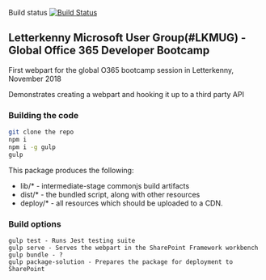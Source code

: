 Build status
[![Build Status](https://dev.azure.com/LetterkennyMicrosoftUserGroup/Office365Bootcamp/_apis/build/status/LK-MUG.BuildYourFirstWebPart)](https://dev.azure.com/LetterkennyMicrosoftUserGroup/Office365Bootcamp/_build/latest?definitionId=1)


## Letterkenny Microsoft User Group(#LKMUG) - Global Office 365 Developer Bootcamp 

First webpart for the global O365 bootcamp session in Letterkenny, November 2018

Demonstrates creating a webpart and hooking it up to a third party API

### Building the code

```bash
git clone the repo
npm i
npm i -g gulp
gulp
```

This package produces the following:

* lib/* - intermediate-stage commonjs build artifacts
* dist/* - the bundled script, along with other resources
* deploy/* - all resources which should be uploaded to a CDN.

### Build options

```gulp clean - Removes all built artifacts from the code base
gulp test - Runs Jest testing suite
gulp serve - Serves the webpart in the SharePoint Framework workbench
gulp bundle - ?
gulp package-solution - Prepares the package for deployment to SharePoint
```
